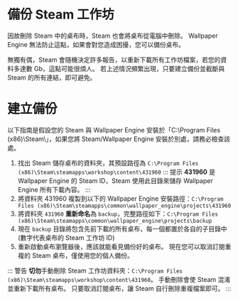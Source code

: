 # 備份 Steam 工作坊

因故刪除 Steam 中的桌布時，Steam 也會將桌布從電腦中刪除。 Wallpaper Engine 無法防止這點，如果會對您造成困擾，您可以備份桌布。

無獨有偶，Steam 會隨機決定許多報告，以重新下載所有工作坊檔案，若您的資料多達數 Gb，這點可能很煩人。 若上述情況頻繁出現，只要建立備份並截斷與 Steam 的所有連結，即可避免。

# 建立備份

以下指南是假設您的 Steam 與 Wallpaper Engine 安裝於「C:\Program Files (x86)\Steam\」，如果您將 Steam/Wallpaper Engine 安裝於別處，請務必檢查該處。

1. 找出 Steam 儲存桌布的資料夾，其預設路徑為 `C:\Program Files (x86)\Steam\steamapps\workshop\content\431960` ::: 提示 **431960** 是 Wallpaper Engine 的 Steam ID，Steam 使用此目錄來儲存 Wallpaper Engine 所有下載內容。 :::
2. 將資料夾 431960 複製到以下的 Wallpaper Engine 安裝路徑：`C:\Program Files (x86)\Steam\steamapps\common\wallpaper_engine\projects\431960`
3. 將資料夾 `431960` **重新命名**為 `backup`，完整路徑如下：`C:\Program Files (x86)\Steam\steamapps\common\wallpaper_engine\projects\backup`
4. 現在 `backup` 目錄將包含先前下載的所有桌布，每一個都置於各自的子目錄中 (數字代表桌布的 Steam 工作坊 ID)
5. 重新啟動桌布瀏覽器後，應該就能看見備份好的桌布。 現在您可以取消訂閱重複的 Steam 桌布，僅使用您的個人備份。

::: 警告 **切勿**手動刪除 Steam 工作坊資料夾：`C:\Program Files (x86)\Steam\steamapps\workshop\content\431960`。 手動刪除會使 Steam 混淆並重新下載所有桌布。 只要取消訂閱桌布，讓 Steam 自行刪除重複檔案即可。 :::